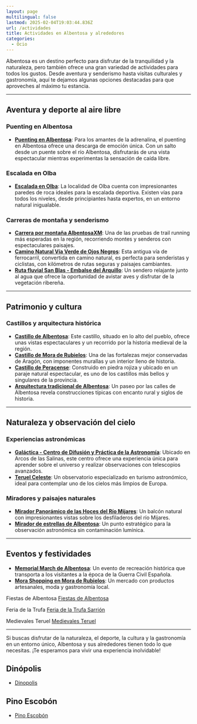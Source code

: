 ```yaml
---
layout: page
multilingual: false
lastmod: 2025-02-04T19:03:44.836Z
url: /actividades
title: Actividades en Albentosa y alrededores
categories:
  - Ocio
---
```


Albentosa es un destino perfecto para disfrutar de la tranquilidad y la naturaleza, pero también ofrece una gran variedad de actividades para todos los gustos. Desde aventura y senderismo hasta visitas culturales y gastronomía, aquí te dejamos algunas opciones destacadas para que aproveches al máximo tu estancia.

---

## Aventura y deporte al aire libre

### Puenting en Albentosa

- **[Puenting en Albentosa](https://somosaventura.com/aventura/puenting-albentosa/)**: Para los amantes de la adrenalina, el puenting en Albentosa ofrece una descarga de emoción única. Con un salto desde un puente sobre el río Albentosa, disfrutarás de una vista espectacular mientras experimentas la sensación de caída libre.

### Escalada en Olba

- **[Escalada en Olba](https://www.destinoclimbing.com/teruel/escalada-en-olba-la-guia-completa/)**: La localidad de Olba cuenta con impresionantes paredes de roca ideales para la escalada deportiva. Existen vías para todos los niveles, desde principiantes hasta expertos, en un entorno natural inigualable.

### Carreras de montaña y senderismo

- **[Carrera por montaña AlbentosaXM](https://albentosaxm.es/)**: Una de las pruebas de trail running más esperadas en la región, recorriendo montes y senderos con espectaculares paisajes.
- **[Camino Natural Vía Verde de Ojos Negros](https://viasverdes.com/itinerarios/ojos-negros-teruel/)**: Esta antigua vía de ferrocarril, convertida en camino natural, es perfecta para senderistas y ciclistas, con kilómetros de rutas seguras y paisajes cambiantes.
- **[Ruta fluvial San Blas - Embalse del Arquillo](https://es.wikiloc.com/rutas-senderismo/paseo-fluvial-san-blas-embalse-del-arquillo-teruel-7862732)**: Un sendero relajante junto al agua que ofrece la oportunidad de avistar aves y disfrutar de la vegetación ribereña.

---

## Patrimonio y cultura

### Castillos y arquitectura histórica

- **[Castillo de Albentosa](https://patrimonioculturaldearagon.es/patrimonio/castillo-de-albentosa/)**: Este castillo, situado en lo alto del pueblo, ofrece unas vistas espectaculares y un recorrido por la historia medieval de la región.
- **[Castillo de Mora de Rubielos](https://g.co/kgs/UXKad8p)**: Una de las fortalezas mejor conservadas de Aragón, con imponentes murallas y un interior lleno de historia.
- **[Castillo de Peracense](https://www.peracense.es/castillo/)**: Construido en piedra rojiza y ubicado en un paraje natural espectacular, es uno de los castillos más bellos y singulares de la provincia.
- **[Arquitectura tradicional de Albentosa](https://www.albentosa.es/el-pueblo/informacion-turistica/arquitectura/)**: Un paseo por las calles de Albentosa revela construcciones típicas con encanto rural y siglos de historia.

---

## Naturaleza y observación del cielo

### Experiencias astronómicas

- **[Galáctica - Centro de Difusión y Práctica de la Astronomía](https://galactica.org.es/)**: Ubicado en Arcos de las Salinas, este centro ofrece una experiencia única para aprender sobre el universo y realizar observaciones con telescopios avanzados.
- **[Teruel Celeste](http://www.teruelceleste.com/?m=1)**: Un observatorio especializado en turismo astronómico, ideal para contemplar uno de los cielos más limpios de Europa.

### Miradores y paisajes naturales

- **[Mirador Panorámico de las Hoces del Río Mijares](https://turismo.gudarjavalambre.es/que-ver/mirador-panoramico-de-las-hoces-del-rio-mijares)**: Un balcón natural con impresionantes vistas sobre los desfiladeros del río Mijares.
- **[Mirador de estrellas de Albentosa](http://www.disfrutaenfamilia.com/recursos/oficinas-de-turismo-2/item/79-mirador-de-albentosa)**: Un punto estratégico para la observación astronómica sin contaminación lumínica.

---

## Eventos y festividades

- **[Memorial March de Albentosa](https://www.diariodeteruel.es/comarcas/el-publico-del-memorial-march-de-albentosa-participara-activamente-como-poblacion-civil)**: Un evento de recreación histórica que transporta a los visitantes a la época de la Guerra Civil Española.
- **[Mora Shopping en Mora de Rubielos](https://www.moraderubielos.com/index.php/servicios/mora-shopping)**: Un mercado con productos artesanales, moda y gastronomía local.

Fiestas de Albentosa [Fiestas de Albentosa](https://www.albentosa.es/el-pueblo/cultura/fiestas-populares/)

Feria de la Trufa [Feria de la Trufa Sarrión](https://fitruf.es/)

Medievales Teruel [Medievales Teruel](https://www.tradicionesyfiestas.com/fiesta/bodas-de-isabel-de-segura-en-teruel/)

---

Si buscas disfrutar de la naturaleza, el deporte, la cultura y la gastronomía en un entorno único, Albentosa y sus alrededores tienen todo lo que necesitas. ¡Te esperamos para vivir una experiencia inolvidable!

## Dinópolis
- [Dinopolis](https://www.dinopolis.com/)

## Pino Escobón
- [Pino Escobón](https://www.aragon.es/-/arbol-singular-pino-del-escobon)
